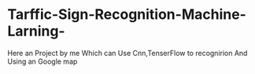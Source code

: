 # Tarffic-Sign-Recognition-Machine-Larning- 
Here an Project by me Which can Use Cnn,TenserFlow to recognirion And Using an Google map
